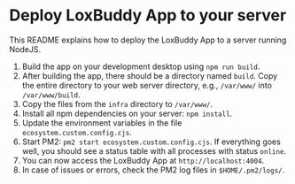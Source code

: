 # Deploy LoxBuddy App to your server

This README explains how to deploy the LoxBuddy App to a server running NodeJS.

 1. Build the app on your development desktop using `npm run build`.
 2. After building the app, there should be a directory named `build`. Copy the entire
    directory to your web server directory, e.g., `/var/www/` into `/var/www/build`.
 3. Copy the files from the `infra` directory to `/var/www/`.
 4. Install all npm dependencies on your server: `npm install`.
 5. Update the environment variables in the file `ecosystem.custom.config.cjs`.
 6. Start PM2: `pm2 start ecosystem.custom.config.cjs`. If everything goes well,
    you should see a status table with all processes with status `online`.
 7. You can now access the LoxBuddy App at `http://localhost:4004`.
 8. In case of issues or errors, check the PM2 log files in `$HOME/.pm2/logs/`.

